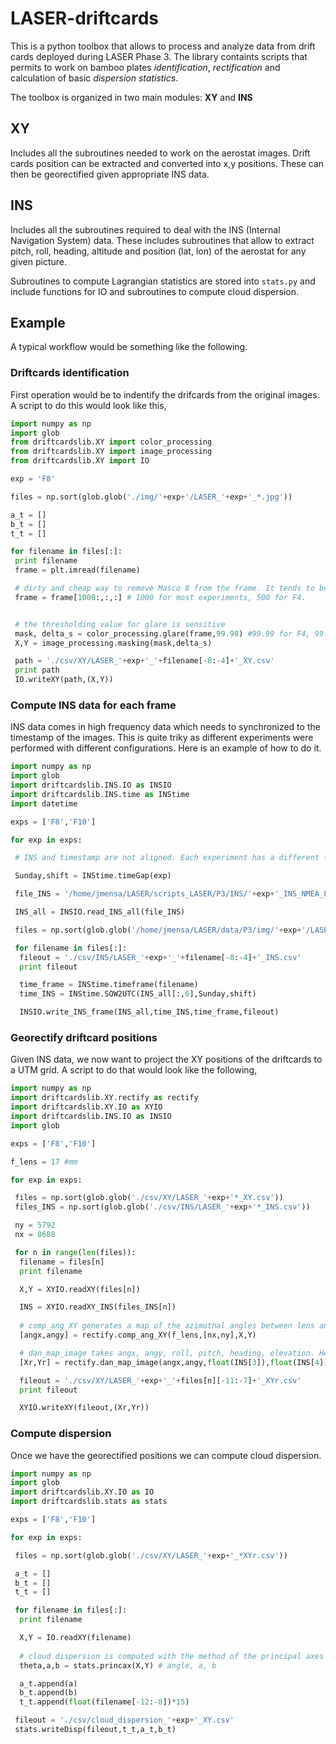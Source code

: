 # LASER-driftcards
This is a python toolbox that allows to process and analyze data from drift cards deployed during LASER Phase 3. The library containts scripts that permits to work on bamboo plates _identification_, _rectification_ and calculation of basic _dispersion statistics_.

The toolbox is organized in two main modules: __XY__ and __INS__

## XY
Includes all the subroutines needed to work on the aerostat images. Drift cards position can be extracted and converted into x,y positions. These can then be georectified given appropriate INS data.

## INS
Includes all the subroutines required to deal with the INS (Internal Navigation System) data. These includes subroutines that allow to extract pitch, roll, heading, altitude and position (lat, lon) of the aerostat for any given picture.

Subroutines to compute Lagrangian statistics are stored into `stats.py` and include functions for IO and subroutines to compute cloud dispersion.

## Example
A typical workflow would be something like the following.

### Driftcards identification
First operation would be to indentify the drifcards from the original images. A script to do this would look like this,

```python
import numpy as np
import glob
from driftcardslib.XY import color_processing
from driftcardslib.XY import image_processing
from driftcardslib.XY import IO

exp = 'F8'

files = np.sort(glob.glob('./img/'+exp+'/LASER_'+exp+'_*.jpg'))

a_t = []
b_t = []
t_t = []

for filename in files[:]:
 print filename
 frame = plt.imread(filename)

 # dirty and cheap way to remove Masco 8 from the frame. It tends to be always in the part top of the frame.
 frame = frame[1000:,:,:] # 1000 for most experiments, 500 for F4.


 # the thresholding value for glare is sensitive
 mask, delta_s = color_processing.glare(frame,99.98) #99.99 for F4, 99.98 for F8, 99.999 for F10
 X,Y = image_processing.masking(mask,delta_s)

 path = './csv/XY/LASER_'+exp+'_'+filename[-8:-4]+'_XY.csv'
 print path
 IO.writeXY(path,(X,Y))
```

### Compute INS data for each frame
INS data comes in high frequency data which needs to synchronized to the timestamp of the images. This is quite triky as different experiments were performed with different configurations. Here is an example of how to do it.

```python
import numpy as np
import glob
import driftcardslib.INS.IO as INSIO
import driftcardslib.INS.time as INStime
import datetime

exps = ['F8','F10']

for exp in exps:

 # INS and timestamp are not aligned. Each experiment has a different timeGap.

 Sunday,shift = INStime.timeGap(exp)

 file_INS = '/home/jmensa/LASER/scripts_LASER/P3/INS/'+exp+'_INS_NMEA_LOG.txt'

 INS_all = INSIO.read_INS_all(file_INS)

 files = np.sort(glob.glob('/home/jmensa/LASER/data/P3/img/'+exp+'/LASER_'+exp+'_*.jpg'))

 for filename in files[:]:
  fileout = './csv/INS/LASER_'+exp+'_'+filename[-8:-4]+'_INS.csv'
  print fileout

  time_frame = INStime.timeframe(filename)
  time_INS = INStime.SOW2UTC(INS_all[:,6],Sunday,shift)

  INSIO.write_INS_frame(INS_all,time_INS,time_frame,fileout)

```

### Georectify driftcard positions
Given INS data, we now want to project the XY positions of the driftcards to a UTM grid. A script to do that would look like the following,

```python
import numpy as np
import driftcardslib.XY.rectify as rectify
import driftcardslib.XY.IO as XYIO
import driftcardslib.INS.IO as INSIO
import glob

exps = ['F8','F10']

f_lens = 17 #mm

for exp in exps:

 files = np.sort(glob.glob('./csv/XY/LASER_'+exp+'*_XY.csv'))
 files_INS = np.sort(glob.glob('./csv/INS/LASER_'+exp+'*_INS.csv'))

 ny = 5792
 nx = 8688

 for n in range(len(files)):
  filename = files[n]
  print filename

  X,Y = XYIO.readXY(files[n])

  INS = XYIO.readXY_INS(files_INS[n])
  
  # comp_ang_XY generates a map of the azimuthal angles between lens and driftcard given a lens focal lenght
  [angx,angy] = rectify.comp_ang_XY(f_lens,[nx,ny],X,Y)

  # dan_map_image takes angx, angy, roll, pitch, heading, elevation. Heading was bad during F8 and F10.
  [Xr,Yr] = rectify.dan_map_image(angx,angy,float(INS[3]),float(INS[4]),0,float(INS[2])) 

  fileout = './csv/XY/LASER_'+exp+'_'+files[n][-11:-7]+'_XYr.csv'
  print fileout

  XYIO.writeXY(fileout,(Xr,Yr))

```

### Compute dispersion
Once we have the georectified positions we can compute cloud dispersion.

```python
import numpy as np
import glob
import driftcardslib.XY.IO as IO
import driftcardslib.stats as stats

exps = ['F8','F10']

for exp in exps:

 files = np.sort(glob.glob('./csv/XY/LASER_'+exp+'_*XYr.csv'))

 a_t = []
 b_t = []
 t_t = []

 for filename in files[:]:
  print filename

  X,Y = IO.readXY(filename)
  
  # cloud dispersion is computed with the method of the principal axes
  theta,a,b = stats.princax(X,Y) # angle, a, b

  a_t.append(a)
  b_t.append(b)
  t_t.append(float(filename[-12:-8])*15)

 fileout = './csv/cloud_dispersion_'+exp+'_XY.csv'
 stats.writeDisp(fileout,t_t,a_t,b_t)
```
